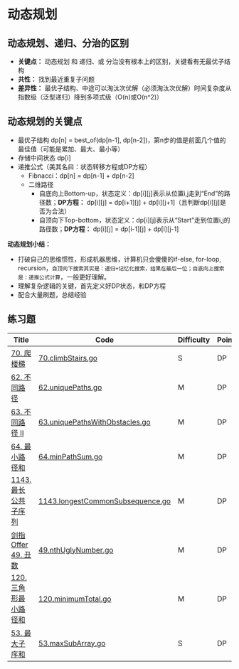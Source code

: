 # 动态规划

## 动态规划、递归、分治的区别

- **关键点：** 动态规划 和 递归、或 分治没有根本上的区别，关键看有无最优子结构
- **共性：** 找到最近重复子问题
- **差异性：** 最优子结构、中途可以淘汰次优解（必须淘汰次优解）时间复杂度从指数级（泛型递归）降到多项式级（O(n)或O(n^2)）

## 动态规划的关键点

- 最优子结构 dp[n] = best_of(dp[n-1], dp[n-2])，第n步的值是前面几个值的最佳值（可能是累加、最大、最小等）
- 存储中间状态 dp[i]
- 递推公式（美其名曰：状态转移方程或DP方程）
  - Fibnacci：dp[n] = dp[n-1] + dp[n-2]
  - 二维路径
    - 自底向上Bottom-up，状态定义：dp[i][j]表示从位置i,j走到“End”的路径数；**DP方程：** dp[i][j] = dp[i+1][j] + dp[i][j+1]（且判断dp[i][j]是否为合法）
    - 自顶向下Top-bottom，状态定义：dp[i][j]表示从“Start”走到位置i,j的路径数；**DP方程：** dp[i][j] = dp[i-1][j] + dp[i][j-1]

**动态规划小结：**

- 打破自己的思维惯性，形成机器思维，计算机只会傻傻的if-else, for-loop, recursion，`自顶向下搜索其实是：递归+记忆化搜索，结果在最后一位；自底向上搜索是：递推公式计算`，一般更好理解。
- 理解复杂逻辑的关键，首先定义好DP状态，和DP方程
- 配合大量刷题，总结经验

## 练习题

| Title | Code | <span id="Top">Difficulty</span> | Points |
| ----- | ---- | -------------------------------- |--------|
|[70. 爬楼梯](https://leetcode-cn.com/problems/climbing-stairs/)|[70.climbStairs.go](70.climbStairs.go)|S|DP|
|[62. 不同路径](https://leetcode-cn.com/problems/unique-paths/)|[62.uniquePaths.go](62.uniquePaths.go)|M|DP|
|[63. 不同路径 II](https://leetcode-cn.com/problems/unique-paths-ii/)|[63.uniquePathsWithObstacles.go](63.uniquePathsWithObstacles.go)|M|DP|
|[64. 最小路径和](https://leetcode-cn.com/problems/minimum-path-sum/)|[64.minPathSum.go](64.minPathSum.go)|M|DP|
|[1143. 最长公共子序列](https://leetcode-cn.com/problems/longest-common-subsequence/)|[1143.longestCommonSubsequence.go](1143.longestCommonSubsequence.go)|M|DP|
|[剑指 Offer 49. 丑数](https://leetcode-cn.com/problems/chou-shu-lcof/)|[49.nthUglyNumber.go](49.nthUglyNumber.go)|M|DP|
|[120. 三角形最小路径和](https://leetcode-cn.com/problems/triangle/)|[120.minimumTotal.go](120.minimumTotal.go)|M|DP|
|[53. 最大子序和](https://leetcode-cn.com/problems/maximum-subarray/)|[53.maxSubArray.go](53.maxSubArray.go)|S|DP|
